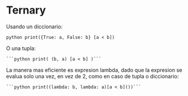 # Ternary

Usando un diccionario:

```python print({True: a, False: b} [a < b])```

O una tupla:

    ```python print( (b, a) [a < b] )```

La manera mas eficiente es expresion lambda, dado que la expresion se evalua solo una vez, en vez de 2, como en caso de tupla o diccionario:

    
    ```python print((lambda: b, lambda: a)[a < b]())```
